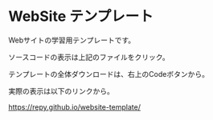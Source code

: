# WebSite テンプレート

Webサイトの学習用テンプレートです。

ソースコードの表示は上記のファイルをクリック。

テンプレートの全体ダウンロードは、右上のCodeボタンから。

実際の表示は以下のリンクから。

https://repy.github.io/website-template/
